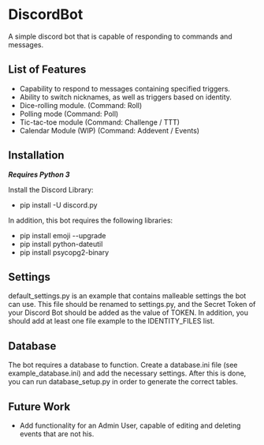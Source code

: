 # DiscordBot
A simple discord bot that is capable of responding to commands and messages.

## List of Features

- Capability to respond to messages containing specified triggers.
- Ability to switch nicknames, as well as triggers based on identity.
- Dice-rolling module. (Command: Roll)
- Polling mode (Command: Poll)
- Tic-tac-toe module (Command: Challenge / TTT)
- Calendar Module (WIP) (Command: Addevent / Events)

## Installation
***Requires Python 3***

Install the Discord Library:
- pip install -U discord.py

In addition, this bot requires the following libraries:
- pip install emoji --upgrade
- pip install python-dateutil
- pip install psycopg2-binary

## Settings
default_settings.py is an example that contains malleable settings the bot can use.
This file should be renamed to settings.py, and the Secret Token of your Discord Bot should be added as the value of TOKEN.
In addition, you should add at least one file example to the IDENTITY_FILES list.

## Database
The bot requires a database to function.
Create a database.ini file (see example_database.ini) and add the necessary settings.
After this is done, you can run database_setup.py in order to generate the correct tables.

## Future Work
- Add functionality for an Admin User, capable of editing and deleting events that are not his.
